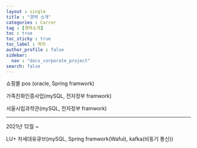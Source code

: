 ```yaml
---
layout : single
title : "경력 소개"
categories : Carrer
tag : [경력소개]
toc : true
toc_sticky : true
toc_label : 목차
author_profile : false
sidebar:
  nav : "docs_corporate_project"
search: false
---
```

쇼핑몰 pos (oracle, Spring framwork)

가족친화인증사업(mySQL, 전자정부 framwork)

서울시립과학관(mySQL, 전자정부 framwork)

---

2021년 12월 ~

LU+ 차세대유큐브(mySQL, Spring framwork(Waful), kafka(비동기 통신))
